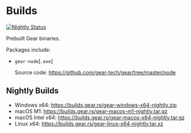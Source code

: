 # Builds

[![Nightly Status](https://github.com/gear-tech/builds/workflows/Nightly/badge.svg)](https://github.com/gear-tech/builds/actions/workflows/nightly.yml?query=branch%3Amaster)

Prebuilt Gear binaries.

Packages include:

* `gear-node`[`.exe`]

  Source code: https://github.com/gear-tech/gear/tree/master/node

## Nightly Builds

* Windows x64: https://builds.gear.rs/gear-windows-x64-nightly.zip
* macOS M1: https://builds.gear.rs/gear-macos-m1-nightly.tar.gz
* macOS Intel x64: https://builds.gear.rs/gear-macos-x64-nightly.tar.gz
* Linux x64: https://builds.gear.rs/gear-linux-x64-nightly.tar.xz
